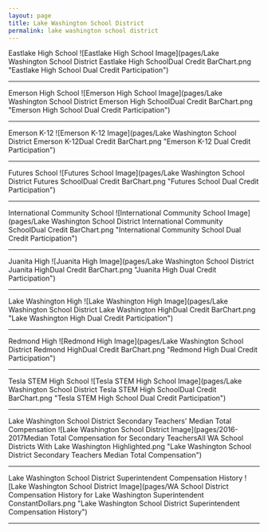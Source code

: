 ```yaml
---
layout: page
title: Lake Washington School District
permalink: lake washington school district
---
```



Eastlake High School
![Eastlake High School Image](pages/Lake Washington School District Eastlake High SchoolDual Credit BarChart.png "Eastlake High School Dual Credit Participation")

___

Emerson High School
![Emerson High School Image](pages/Lake Washington School District Emerson High SchoolDual Credit BarChart.png "Emerson High School Dual Credit Participation")

___

Emerson K-12
![Emerson K-12 Image](pages/Lake Washington School District Emerson K-12Dual Credit BarChart.png "Emerson K-12 Dual Credit Participation")

___

Futures School
![Futures School Image](pages/Lake Washington School District Futures SchoolDual Credit BarChart.png "Futures School Dual Credit Participation")

___

International Community School
![International Community School Image](pages/Lake Washington School District International Community SchoolDual Credit BarChart.png "International Community School Dual Credit Participation")

___

Juanita High
![Juanita High Image](pages/Lake Washington School District Juanita HighDual Credit BarChart.png "Juanita High Dual Credit Participation")

___

Lake Washington High
![Lake Washington High Image](pages/Lake Washington School District Lake Washington HighDual Credit BarChart.png "Lake Washington High Dual Credit Participation")

___

Redmond High
![Redmond High Image](pages/Lake Washington School District Redmond HighDual Credit BarChart.png "Redmond High Dual Credit Participation")

___

Tesla STEM High School
![Tesla STEM High School Image](pages/Lake Washington School District Tesla STEM High SchoolDual Credit BarChart.png "Tesla STEM High School Dual Credit Participation")

___

Lake Washington School District Secondary Teachers' Median Total Compensation
![Lake Washington School District Image](pages/2016-2017Median Total Compensation for Secondary TeachersAll WA School Districts With Lake Washington Highlighted.png "Lake Washington School District Secondary Teachers Median Total Compensation")

___

Lake Washington School District Superintendent Compensation History
![Lake Washington School District Image](pages/WA School District Compensation History for Lake Washington Superintendent ConstantDollars.png "Lake Washington School District Superintendent Compensation History")

___


